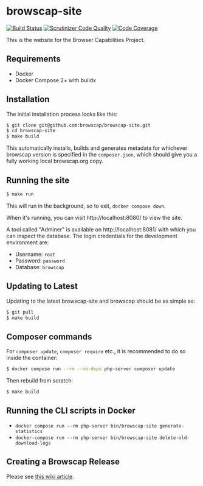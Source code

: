 # browscap-site

[![Build Status](https://travis-ci.org/browscap/browscap-site.svg?branch=master)](https://travis-ci.org/browscap/browscap-site) [![Scrutinizer Code Quality](https://scrutinizer-ci.com/g/browscap/browscap-site/badges/quality-score.png?b=master)](https://scrutinizer-ci.com/g/browscap/browscap-site/?branch=master) [![Code Coverage](https://scrutinizer-ci.com/g/browscap/browscap-site/badges/coverage.png?b=master)](https://scrutinizer-ci.com/g/browscap/browscap-site/?branch=master)

This is the website for the Browser Capabilities Project.

## Requirements

 - Docker
 - Docker Compose 2+ with buildx

## Installation

The initial installation process looks like this:

```bash
$ git clone git@github.com:browscap/browscap-site.git
$ cd browscap-site
$ make build
```

This automatically installs, builds and generates metadata for whichever browscap version is specified in the
`composer.json`, which should give you a fully working local browscap.org copy.

## Running the site

```bash
$ make run
```

This will run in the background, so to exit, `docker compose down`.

When it's running, you can visit http://localhost:8080/ to view the site.

A tool called "Adminer" is available on http://localhost:8081/ with which you can inspect the database. The login
credentials for the development environment are:

 * Username: `root`
 * Password: `password`
 * Database: `browscap`

## Updating to Latest

Updating to the latest browscap-site and browscap should be as simple as:

```bash
$ git pull
$ make build
```

## Composer commands

For `composer update`, `composer require` etc., it is recommended to do so inside the container:

```bash
$ docker compose run --rm --no-deps php-server composer update
```

Then rebuild from scratch:

```bash
$ make build
```

## Running the CLI scripts in Docker

 * `docker compose run --rm php-server bin/browscap-site generate-statistics`
 * `docker-compose run --rm php-server bin/browscap-site delete-old-download-logs`

## Creating a Browscap Release

Please see [this wiki article](https://github.com/browscap/browscap/wiki/Public-release-procedure).
